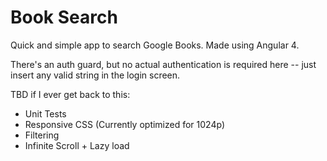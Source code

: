 # Book Search

Quick and simple app to search Google Books. Made using Angular 4.

There's an auth guard, but no actual authentication is required here -- just insert any valid string in the login screen.

TBD if I ever get back to this:
* Unit Tests
* Responsive CSS (Currently optimized for 1024p)
* Filtering
* Infinite Scroll + Lazy load